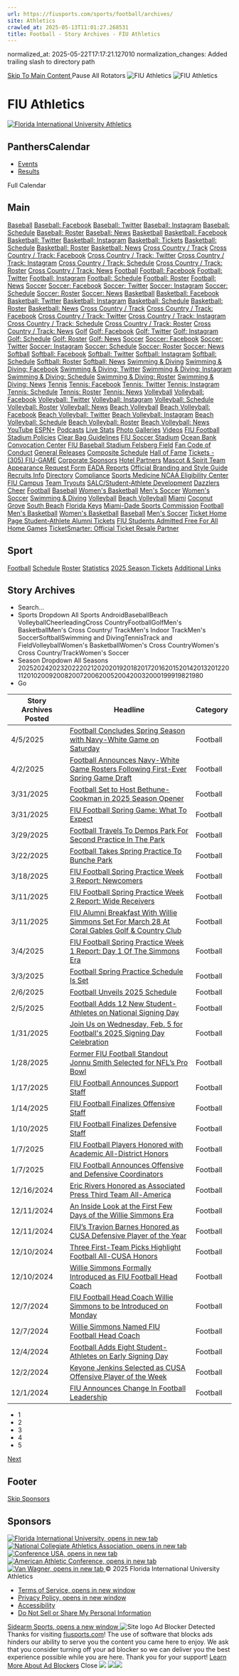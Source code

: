 ```yaml
---
url: https://fiusports.com/sports/football/archives/
site: Athletics
crawled_at: 2025-05-13T11:01:27.268531
title: Football - Story Archives - FIU Athletics
---
```

normalized_at: 2025-05-22T17:17:21.127010
normalization_changes: Added trailing slash to directory path

[ Skip To Main Content ](https://fiusports.com/sports/football/archives#main-content) Pause All Rotators 
![FIU Athletics](https://dxbhsrqyrr690.cloudfront.net/sidearm.nextgen.sites/fiu.sidearmsports.com/images/responsive_2024/logo_main.svg) ![FIU Athletics](https://dxbhsrqyrr690.cloudfront.net/sidearm.nextgen.sites/fiu.sidearmsports.com/images/responsive_2024/logo_main.svg)
# FIU Athletics
[ ![Florida International University Athletics](https://dxbhsrqyrr690.cloudfront.net/sidearm.nextgen.sites/fiu.sidearmsports.com/images/responsive_2024/logo_main.svg) ](https://fiusports.com/)
##  PanthersCalendar
  * [Events](https://fiusports.com/sports/football/archives#events)
  * [Results](https://fiusports.com/sports/football/archives#results)


Full Calendar 
## Main
[Baseball](https://fiusports.com/sports/baseball) [Baseball: Facebook](https://www.facebook.com/FIUAthletics/) [Baseball: Twitter](https://twitter.com/FIUBaseball) [Baseball: Instagram](https://instagram.com/fiu_baseball) [Baseball: Schedule](https://fiusports.com/sports/baseball/schedule) [Baseball: Roster](https://fiusports.com/sports/baseball/roster) [Baseball: News](https://fiusports.com/sports/baseball/archives) [Basketball](https://fiusports.com/sports/mens-basketball) [Basketball: Facebook](https://www.facebook.com/FIUAthletics/) [Basketball: Twitter](https://twitter.com/@FIUHoops) [Basketball: Instagram](https://instagram.com/fiuhoops) [Basketball: Tickets](https://fiutickets.com/tickets/events) [Basketball: Schedule](https://fiusports.com/sports/mens-basketball/schedule) [Basketball: Roster](https://fiusports.com/sports/mens-basketball/roster) [Basketball: News](https://fiusports.com/sports/mens-basketball/archives) [Cross Country / Track](https://fiusports.com/sports/mens-cross-country) [Cross Country / Track: Facebook](https://www.facebook.com/FIUAthletics/) [Cross Country / Track: Twitter](https://twitter.com/fiutrackxc) [Cross Country / Track: Instagram](https://instagram.com/fiutrackxc) [Cross Country / Track: Schedule](https://fiusports.com/sports/mens-cross-country/schedule) [Cross Country / Track: Roster](https://fiusports.com/sports/mens-cross-country/roster) [Cross Country / Track: News](https://fiusports.com/sports/mens-cross-country/archives) [Football](https://fiusports.com/sports/football) [Football: Facebook](https://www.facebook.com/FIUAthletics/) [Football: Twitter](https://twitter.com/FIUFootball) [Football: Instagram](https://instagram.com/fiu.football) [Football: Schedule](https://fiusports.com/sports/football/schedule) [Football: Roster](https://fiusports.com/sports/football/roster) [Football: News](https://fiusports.com/sports/football/archives) [Soccer](https://fiusports.com/sports/mens-soccer) [Soccer: Facebook](https://www.facebook.com/FIUAthletics/) [Soccer: Twitter](https://twitter.com/FIUMensSoccer) [Soccer: Instagram](https://instagram.com/fiumsoccer) [Soccer: Schedule](https://fiusports.com/sports/mens-soccer/schedule) [Soccer: Roster](https://fiusports.com/sports/mens-soccer/roster) [Soccer: News](https://fiusports.com/sports/mens-soccer/archives) [Basketball](https://fiusports.com/sports/womens-basketball) [Basketball: Facebook](https://www.facebook.com/FIUAthletics/) [Basketball: Twitter](https://twitter.com/@FIUWBB) [Basketball: Instagram](https://instagram.com/fiuwbb) [Basketball: Schedule](https://fiusports.com/sports/womens-basketball/schedule) [Basketball: Roster](https://fiusports.com/sports/womens-basketball/roster) [Basketball: News](https://fiusports.com/sports/womens-basketball/archives) [Cross Country / Track](https://fiusports.com/sports/womens-track-and-field) [Cross Country / Track: Facebook](https://www.facebook.com/FIUAthletics/) [Cross Country / Track: Twitter](https://twitter.com/fiutrackxc) [Cross Country / Track: Instagram](https://instagram.com/fiutrackxc) [Cross Country / Track: Schedule](https://fiusports.com/sports/womens-track-and-field/schedule) [Cross Country / Track: Roster](https://fiusports.com/sports/womens-track-and-field/roster) [Cross Country / Track: News](https://fiusports.com/sports/womens-track-and-field/archives) [Golf](https://fiusports.com/sports/womens-golf) [Golf: Facebook](https://www.facebook.com/FIUAthletics/) [Golf: Twitter](https://twitter.com/FIUAthletics) [Golf: Instagram](https://instagram.com/fiuwgolf) [Golf: Schedule](https://fiusports.com/sports/womens-golf/schedule) [Golf: Roster](https://fiusports.com/sports/womens-golf/roster) [Golf: News](https://fiusports.com/sports/womens-golf/archives) [Soccer](https://fiusports.com/sports/womens-soccer) [Soccer: Facebook](https://www.facebook.com/FIUAthletics/) [Soccer: Twitter](https://twitter.com/FIUWSoccer) [Soccer: Instagram](https://instagram.com/fiuwsoccer) [Soccer: Schedule](https://fiusports.com/sports/womens-soccer/schedule) [Soccer: Roster](https://fiusports.com/sports/womens-soccer/roster) [Soccer: News](https://fiusports.com/sports/womens-soccer/archives) [Softball](https://fiusports.com/sports/softball) [Softball: Facebook](https://www.facebook.com/FIUAthletics/) [Softball: Twitter](https://twitter.com/FIUSoftball) [Softball: Instagram](https://instagram.com/fiusoftball) [Softball: Schedule](https://fiusports.com/sports/softball/schedule) [Softball: Roster](https://fiusports.com/sports/softball/roster) [Softball: News](https://fiusports.com/sports/softball/archives) [Swimming & Diving](https://fiusports.com/sports/womens-swimming-and-diving) [Swimming & Diving: Facebook](https://www.facebook.com/FIUAthletics/) [Swimming & Diving: Twitter](https://twitter.com/FIUSwimDive) [Swimming & Diving: Instagram](https://instagram.com/fiuswimdive) [Swimming & Diving: Schedule](https://fiusports.com/sports/womens-swimming-and-diving/schedule) [Swimming & Diving: Roster](https://fiusports.com/sports/womens-swimming-and-diving/roster) [Swimming & Diving: News](https://fiusports.com/sports/womens-swimming-and-diving/archives) [Tennis](https://fiusports.com/sports/womens-tennis) [Tennis: Facebook](https://www.facebook.com/FIUAthletics/) [Tennis: Twitter](https://twitter.com/fiuwtennis) [Tennis: Instagram](https://instagram.com/fiuwtennis) [Tennis: Schedule](https://fiusports.com/sports/womens-tennis/schedule) [Tennis: Roster](https://fiusports.com/sports/womens-tennis/roster) [Tennis: News](https://fiusports.com/sports/womens-tennis/archives) [Volleyball](https://fiusports.com/sports/womens-volleyball) [Volleyball: Facebook](https://www.facebook.com/FIUAthletics/) [Volleyball: Twitter](https://twitter.com/FIUVolleyball) [Volleyball: Instagram](https://instagram.com/fiuvolleyball) [Volleyball: Schedule](https://fiusports.com/sports/womens-volleyball/schedule) [Volleyball: Roster](https://fiusports.com/sports/womens-volleyball/roster) [Volleyball: News](https://fiusports.com/sports/womens-volleyball/archives) [Beach Volleyball](https://fiusports.com/sports/womens-beach-volleyball) [Beach Volleyball: Facebook](https://www.facebook.com/FIUAthletics/) [Beach Volleyball: Twitter](https://twitter.com/@FIUBeachVB) [Beach Volleyball: Instagram](https://instagram.com/fiubeach) [Beach Volleyball: Schedule](https://fiusports.com/sports/womens-beach-volleyball/schedule) [Beach Volleyball: Roster](https://fiusports.com/sports/womens-beach-volleyball/roster) [Beach Volleyball: News](https://fiusports.com/sports/womens-beach-volleyball/archives) [YouTube](http://www.youtube.com/user/FIUPanthers) [ESPN+](https://plus.espn.com/) [Podcasts](https://fiusports.com/podcasts) [Live Stats](http://www.statbroadcast.com/events/statmonitr.php?gid=flin) [Photo Galleries](https://fiusports.com/galleries/) [Videos](https://fiusports.com/watch/) [FIU Football Stadium Policies](https://fiusports.com/sports/2014/6/24/GEN_0624142437.aspx) [Clear Bag Guidelines](https://fiusports.com/sports/2017/8/18/clear-bag-guidelines-information) [FIU Soccer Stadium](https://fiusports.com/sports/2022/4/19/fiu-soccer-stadium-know-before-you-go-info) [Ocean Bank Convocation Center](https://fiusports.com/sports/2016/1/4/GEN_0104163914.aspx) [FIU Baseball Stadium ](https://fiusports.com/sports/2016/2/26/fiu-baseball-stadium-parking.aspx) [Felsberg Field](https://fiusports.com/sports/2017/3/29/fiu-softball-stadium-prohibited-items.aspx) [Fan Code of Conduct](https://fiusports.com/sports/2014/6/24/GEN_0624141546.aspx) [General Releases](https://fiusports.com/sports/general/archives) [Composite Schedule](https://fiusports.com/calendar) [Hall of Fame](https://fiusports.com/sb_output.aspx?form=49) [Tickets - (305) FIU-GAME](https://fiutickets.com/tickets/events) [Corporate Sponsors](https://fiusports.com/sports/2014/6/8/GEN_0608145328.aspx) [Hotel Partners](https://fiusports.com/sports/2014/6/10/GEN_0610140637.aspx) [Mascot & Spirit Team Appearance Request Form](https://fiusports.com/sb_output.aspx?form=34) [EADA Reports](https://fiusports.com/sports/2024/11/25/fiu-athletics-eda-reports.aspx) [Official Branding and Style Guide](https://fiusports.com/documents/2024/12/19/FIU_Athletics_Brand_Guide_2024-25.pdf) [Recruits Info](https://fiusports.com/sports/2014/8/20/GEN_0820144108) [Directory](https://fiusports.com/staff-directory) [Compliance](https://fiusports.com/sports/2014/6/17/GEN_0617142806.aspx) [Sports Medicine ](https://fiusports.com/sports/2014/6/16/GEN_0616141803.aspx) [NCAA Eligibility Center](https://web3.ncaa.org/ecwr3/) [FIU Campus](http://www.fiu.edu/about-us/index.html) [Team Tryouts](https://fiusports.com/sports/2014/8/20/GEN_0820144108.aspx) [SALC/Student-Athlete Development](https://fiusports.com/sports/2014/6/18/GEN_0618142211.aspx) [Dazzlers](https://fiusports.com/sports/2025/2/12/fiu-cheer-and-dazzlers.aspx) [Cheer](https://fiusports.com/sports/2025/2/19/cheer.aspx) [Football](http://college.jumpforward.com/questionnaire.aspx?iid=376&sportid=54) [Baseball](http://college.jumpforward.com/questionnaire.aspx?iid=376&sportid=16) [Women's Basketball](http://college.jumpforward.com/questionnaire.aspx?iid=376&sportid=3) [Men's Soccer](https://college.jumpforward.com/questionnaire.aspx?iid=376&sportid=21) [Women's Soccer](http://college.jumpforward.com/questionnaire.aspx?iid=376&sportid=9) [Swimming & Diving](http://college.jumpforward.com/questionnaire.aspx?iid=376&sportid=53) [Volleyball](http://college.jumpforward.com/questionnaire.aspx?iid=376&sportid=13) [Beach Volleyball](http://college.jumpforward.com/questionnaire.aspx?iid=376&sportid=13) [Miami](http://www.miamiandbeaches.com/) [Coconut Grove](https://coconutgrove.com/) [South Beach](http://www.visitsouthbeachonline.com/) [Florida Keys](http://www.visitflorida.com/en-us/cities/florida-keys.html) [Miami-Dade Sports Commission](https://www.miamiandbeaches.com/things-to-do/sports) [Football](https://fiusports.com/sports/2025/3/7/SupportFootball.aspx?path=football) [Men's Basketball](https://fiutickets.com/tickets/events/basketball/mens?path=mbball) [Women's Basketball](https://fiutickets.com/tickets/events/basketball/womens?path=wbball) [Baseball](https://fiutickets.com/tickets/events/baseball?path=baseball) [Men's Soccer](https://fiutickets.com/tickets/events/soccer/mens-season?path=msoc) [Ticket Home Page ](https://fiutickets.com/tickets/events) [Student-Athlete Alumni Tickets](https://fiusports.com/sports/2022/9/29/sa-alumni-tickets.aspx) [FIU Students Admitted Free For All Home Games](https://onecard.fiu.edu/about/card-types/) [TicketSmarter: Official Ticket Resale Partner](https://www.ticketsmarter.com/florida-international-golden-panthers?utm_source=fiusports&utm_medium=dropdownlink&utm_campaign=partners)
## Sport
[Football](https://fiusports.com/index.aspx?path=football) [Schedule](https://fiusports.com/sports/football/schedule) [Roster](https://fiusports.com/sports/football/roster?path=football) [Statistics](https://fiusports.com/sports/football/stats/2024?path=football) [2025 Season Tickets](https://fiutickets.com/tickets/events/2025-football-season-tickets-02122024-0900) [Additional Links](https://fiusports.com/sports/football/archives)
## Story Archives
  * Search...
  * Sports Dropdown All Sports  AndroidBaseballBeach VolleyballCheerleadingCross CountryFootballGolfMen's BasketballMen's Cross Country/ TrackMen's Indoor TrackMen's SoccerSoftballSwimming and DivingTennisTrack and FieldVolleyballWomen's BasketballWomen's Cross CountryWomen's Cross Country/TrackWomen's Soccer
  * Season Dropdown All Seasons 202520242023202220212020201920182017201620152014201320122011201020092008200720062005200420032000199919821980
  * Go

Story Archives Posted | Headline | Category  
---|---|---  
4/5/2025 | [Football Concludes Spring Season with Navy-White Game on Saturday](https://fiusports.com/news/2025/4/5/football-concludes-spring-season-with-navy-white-game-on-saturday.aspx) | Football |  MIAMI — FIU football wrapped its spring football season in style with its Navy-White Game on Saturday in front of an excited crowd at Pitbull Stadium.   
4/2/2025 | [Football Announces Navy-White Game Rosters Following First-Ever Spring Game Draft](https://fiusports.com/news/2025/4/2/football-announces-navy-white-game-rosters-following-first-ever-spring-game-draft.aspx) | Football |  MIAMI — FIU's football program had its first-ever Navy-White Draft on Wednesday night to select the Spring Game rosters for Saturday's contest at Pitbull Stadium.   
3/31/2025 | [Football Set to Host Bethune-Cookman in 2025 Season Opener](https://fiusports.com/news/2025/3/31/football-set-to-host-bethune-cookman-in-2025-season-opener.aspx) | Football |  MIAMI — FIU's football program officially announced its season-opening contest on Monday afternoon, taking on Bethune-Cookman at home on Friday, Aug. 29.   
3/31/2025 | [FIU Football Spring Game: What To Expect](https://fiusports.com/news/2025/3/31/fiu-football-spring-game-slated-for-saturday-april-5.aspx) | Football |  MIAMI – A month of official spring practices for the FIU football team are set to conclude with the Spring Game presented by Baptist Health this Saturday, Apr. 5, at 3 p.m. from South Dade Kia Field at Pitbull Stadium.   
3/29/2025 | [Football Travels To Demps Park For Second Practice In The Park](https://fiusports.com/news/2025/3/29/football-travels-to-demps-park-for-second-practice-in-the-park-saturday.aspx) | Football |  FIU's football program took its Spring Practice slate into the Miami community for a second-straight week on Saturday, welcoming the public to its open practice at Demps Park.   
3/22/2025 | [Football Takes Spring Practice To Bunche Park](https://fiusports.com/news/2025/3/22/football-takes-spring-practice-to-bunche-park-saturday.aspx) | Football |  The FIU football program brought its Spring Practice slate to the Miami community on Saturday morning, welcoming the public to its open practice at Bunche Park. The fully-open practice began with individual sessions followed by 11-on-11 play for the duration. Below are sights and sounds from the day.   
3/18/2025 | [FIU Football Spring Practice Week 3 Report: Newcomers](https://fiusports.com/news/2025/3/18/fiu-football-spring-practice-week-3-report-newcomers.aspx) | Football |  Week 3 of spring practice for the FIU football team and new head coach Willie Simmons continued on Tuesday, Mar. 18. Hear below from Marshall-transfer Olasunkonmi Agunloye, Arizona-transfer Jai-Ayviauynn Celestine and Miami-transfer Antonio Tripp Jr.   
3/11/2025 | [FIU Football Spring Practice Week 2 Report: Wide Receivers](https://fiusports.com/news/2025/3/11/fiu-football-spring-practice-week-2-report-wide-receivers.aspx) | Football |  Week 2 of spring practice for the FIU football team and new head coach Willie Simmons continued on Tuesday, Mar. 11. Hear below from Hawaii transfer Alex Perry, redshirt sophomore Kyle McNeal and assistant coach Jelani Berassa as the trio takes a deeper look into the Wide Receiving Room.   
3/11/2025 | [FIU Alumni Breakfast With Willie Simmons Set For March 28 At Coral Gables Golf & Country Club](https://fiusports.com/news/2025/3/11/fiu-alumni-breakfast-with-willie-simmons-set-for-march-28-at-coral-gables-golf-country-club.aspx) | Football |  With spring football season in full swing, FIU Alumni is proud to host a special breakfast with new head coach Willie Simmons on Friday, Mar. 28, from the exclusive Coral Gables Golf & Country Club. Don't miss out on this premier opportunity to meet, greet and hear from Simmons, Athletics Director Scott Carr and potentially some surprise guests during a panel discussion moderated by FIU alumnus Michael Baiamonte all while enjoying a breakfast buffet and mimosa bar!   
3/4/2025 | [FIU Football Spring Practice Week 1 Report: Day 1 Of The Simmons Era](https://fiusports.com/news/2025/3/4/fiu-football-spring-practice-week-1-report-day-1-of-the-simmons-era.aspx) | Football |  The first official FIU football spring practice of the Willie Simmons Era took place on Tuesday. Hear below from Simmons, returning starting quarterback Keyone Jenkins and Miami transfer running back Ajay Allen, in addition to a full report and breakdown from the morning session.   
3/3/2025 | [Football Spring Practice Schedule Is Set](https://fiusports.com/news/2025/3/3/football-opens-spring-practice-tuesday.aspx) | Football |  FIU's football program, newly under the direction of head coach Willie Simmons, opens its 2025 Spring Practice slate on Tuesday, Mar. 4.   
2/6/2025 | [Football Unveils 2025 Schedule](https://fiusports.com/news/2025/2/6/football-unveils-2025-schedule.aspx) | Football |  MIAMI – The 2025 FIU football schedule will feature three weeknight contests, the return of the Shula Bowl to South Dade Kia Field at Pitbull Stadium and a trip to Penn State during head coach Willie Simmons inaugural season.   
2/5/2025 | [Football Adds 12 New Student-Athletes on National Signing Day](https://fiusports.com/news/2025/2/5/football-adds-12-new-student-athletes-on-national-signing-day.aspx) | Football |  MIAMI – The FIU football program added a total of 12 student-athletes on NCAA National Signing Day on Wednesday.   
1/31/2025 | [Join Us on Wednesday, Feb. 5 for Football's 2025 Signing Day Celebration](https://fiusports.com/news/2025/1/31/join-us-on-wednesday-feb-5-for-footballs-2025-signing-day-celebration.aspx) | Football |   
1/28/2025 | [Former FIU Football Standout Jonnu Smith Selected for NFL’s Pro Bowl](https://fiusports.com/news/2025/1/28/former-fiu-football-standout-jonnu-smith-selected-for-nfls-pro-bowl.aspx) | Football |  MIAMI – Former FIU standout and current Miami Dolphins' tight end Jonnu Smith has been honored with selection to the AFC roster for the 2025 NFL Pro Bowl Games, which are slated to take place in Orlando at Camping World Stadium on Jan. 30 and Feb. 2.   
1/17/2025 | [FIU Football Announces Support Staff](https://fiusports.com/news/2025/1/17/fiu-football-announces-support-staff.aspx) | Football |  MIAMI – The FIU football program has announced its support staff under head coach Willie Simmons, including a new position of General Manager and Director of Player Personnel, which will be held by Jose Jefferson, who played five years of professional football and brings a wealth of coaching experience at various levels.   
1/14/2025 | [FIU Football Finalizes Offensive Staff](https://fiusports.com/news/2025/1/14/fiu-football-finalizes-offensive-staff.aspx) | Football |  MIAMI – The FIU football program has finalized its offensive coaching staff under new head coach Willie Simmons with four new editions joining the Panthers, each of which carries a close connection to the south Florida region.   
1/10/2025 | [FIU Football Finalizes Defensive Staff](https://fiusports.com/news/2025/1/10/fiu-football-finalizes-defensive-staff.aspx) | Football |  MIAMI – The FIU football program has finalized its defensive coaching staff under new head coach Willie Simmons with a pair of new additions joining a pair of returnees.   
1/7/2025 | [FIU Football Players Honored with Academic All-District Honors](https://fiusports.com/news/2025/1/7/fiu-football-players-honored-with-academic-all-district-honors.aspx) | Football |  MIAMI – Four members of the 2024 FIU football team have been honored with recognition to the College Sports Communicators' Academic All-District Team, which were announced on Tuesday.   
1/7/2025 | [FIU Football Announces Offensive and Defensive Coordinators](https://fiusports.com/news/2025/1/7/fiu-football-announces-offensive-and-defensive-coordinators.aspx) | Football |  MIAMI – The FIU football program has begun to finalize its coaching staff with Nick Coleman named as offensive coordinator and quarterbacks coach and Jovan Dewitt staying on in his current role as defensive coordinator, FIU head coach Willie Simmons announced on Tuesday.   
12/16/2024 | [Eric Rivers Honored as Associated Press Third Team All-America](https://fiusports.com/news/2024/12/16/football-eric-rivers-honored-as-associated-press-third-team-all-america.aspx) | Football |  MIAMI – FIU junior wide receiver Eric Rivers has been named to the Associated Press All-America Third Team, which was released on Monday.   
12/11/2024 | [An Inside Look at the First Few Days of the Willie Simmons Era](https://fiusports.com/news/2024/12/11/football-an-inside-look-at-the-first-few-days-of-the-willie-simmons-era.aspx) | Football |   
12/11/2024 | [FIU’s Travion Barnes Honored as CUSA Defensive Player of the Year](https://fiusports.com/news/2024/12/11/football-fius-travion-barnes-honored-as-cusa-defensive-player-of-the-year.aspx) | Football |  MIAMI – FIU junior linebacker Travion Barnes has been selected as the 2024 Conference USA Defensive Player of the Year, conference officials announced on Wednesday.   
12/10/2024 | [Three First-Team Picks Highlight Football All-CUSA Honors](https://fiusports.com/news/2024/12/10/three-first-team-picks-highlight-football-all-cusa-honors.aspx) | Football |  MIAMI – A trio of juniors earned first-team honors to highlight a total of seven selections for the FIU Football team to the All-Conference USA and All-CUSA Freshman squads, which were released by conference officials on Tuesday.   
12/10/2024 | [Willie Simmons Formally Introduced as FIU Football Head Coach](https://fiusports.com/news/2024/12/10/willie-simmons-formally-introduced-as-fiu-football-head-coach.aspx) | Football |  MIAMI – FIU formally introduced new football head coach Willie Simmons at a festive press conference on Monday afternoon at the Graham Center on the FIU campus.   
12/7/2024 | [FIU Football Head Coach Willie Simmons to be Introduced on Monday](https://fiusports.com/news/2024/12/7/fiu-football-head-coach-willie-simmons-to-be-introduced-on-monday.aspx) | Football |  MIAMI – FIU football head coach Willie Simmons will hold an introductory press conference on Monday, Dec. 9 at the GC Pit at the Graham Center on the FIU Modesto main campus beginning at 2 p.m. ET.   
12/7/2024 | [Willie Simmons Named FIU Football Head Coach](https://fiusports.com/news/2024/12/7/willie-simmons-named-fiu-football-head-coach.aspx) | Football |  MIAMI – Possessing a proven pedigree as a program-changing and championship-winning collegiate head coach with deep Florida ties, Willie Simmons has been named FIU's seventh head football coach, Director of Athletics Scott Carr announced Saturday.   
12/4/2024 | [Football Adds Eight Student-Athletes on Early Signing Day](https://fiusports.com/news/2024/12/4/football-early-national-signing-day.aspx) | Football |  MIAMI – The FIU football program added a total of eight student-athletes on the opening day of the NCAA Early Signing Period on Wednesday.   
12/2/2024 | [Keyone Jenkins Selected as CUSA Offensive Player of the Week](https://fiusports.com/news/2024/12/2/football-keyone-jenkins-selected-as-cusa-offensive-player-of-the-week.aspx) | Football |  MIAMI – FIU sophomore quarterback Keyone Jenkins has been selected as the Conference USA Co-Offensive Player of the Week for the period ending Nov. 30, conference officials announced on Monday.   
12/1/2024 | [FIU Announces Change In Football Leadership](https://fiusports.com/news/2024/12/1/fiu-announces-change-in-football-leadership.aspx) | Football |  MIAMI – FIU Director of Athletics Scott Carr announced Sunday that head football coach Mike MacIntyre would no longer be leading the program.   
  * 1
  * 2
  * 3
  * 4
  * 5

[Next](javascript:void\(0\);)
## Footer
[Skip Sponsors](https://fiusports.com/sports/football/archives#logo)
## Sponsors
[ ![Florida International University, opens in new tab](https://dxbhsrqyrr690.cloudfront.net/sidearm.nextgen.sites/fiu.sidearmsports.com/images/responsive_2024/footer_logo_edu.svg) ](https://www.fiu.edu/) [ ![National Collegiate Athletics Association, opens in new tab](https://dxbhsrqyrr690.cloudfront.net/sidearm.nextgen.sites/fiu.sidearmsports.com/images/responsive_2024/footer_logo_conf_ncaa.png) ](https://www.ncaa.org/) [ ![Conference USA, opens in new tab](https://dxbhsrqyrr690.cloudfront.net/sidearm.nextgen.sites/fiu.sidearmsports.com/images/responsive_2024/logo_footer_conf_cusa.svg) ](http://conferenceusa.com/) [ ![American Athletic Conference, opens in new tab](https://dxbhsrqyrr690.cloudfront.net/sidearm.nextgen.sites/fiu.sidearmsports.com/images/responsive_2024/footer_logo_conf_american.svg) ](https://theamerican.org/) [ ![Van Wagner, opens in new tab](https://dxbhsrqyrr690.cloudfront.net/sidearm.nextgen.sites/fiu.sidearmsports.com/images/responsive_2024/footer_logo_van-wagner.svg) ](http://www.vanwagner.com/)
© 2025 Florida International University Athletics
  * [Terms of Service, opens in new window](http://sidearmsports.com/terms-of-service)
  * [Privacy Policy, opens in new window](http://sidearmsports.com/privacypolicy)
  * [Accessibility](https://sidearmsports.com/accessibility-statement)
  * [Do Not Sell or Share My Personal Information](https://fiusports.com/sports/football/archives)


[ Sidearm Sports, opens a new window ](https://www.sidearmsports.com)
![Site logo](https://fiusports.com/images/logos/site/site.png?width=48)
Ad Blocker Detected
Thanks for visiting [fiusports.com](https://fiusports.com/sports/football/archives)!
The use of software that blocks ads hinders our ability to serve you the content you came here to enjoy.
We ask that you consider turning off your ad blocker so we can deliver you the best experience possible while you are here.
Thank you for your support!
[Learn More About Ad Blockers](http://www.sidearmsports.com/blockers)
Close
![](https://adservice.google.com/ddm/fls/z/dc_pre=CPLtuvnaoI0DFR2PWgUdw04ryA;src=8031022;type=count0;cat=sitev0;dc_lat=;dc_rdid=;tag_for_child_directed_treatment=;ord=1;num=1466987127956.6494)
![](https://insight.adsrvr.org/track/conv/?adv=3xwb5d7&ct=0:6dpl0mk&fmt=3)![](https://adservice.google.com/ddm/fls/z/dc_pre=CO--wvnaoI0DFcGwWgUd1IIkZg;src=8031022;type=counter;cat=sitev0;dc_lat=;dc_rdid=;tag_for_child_directed_treatment=;ord=1;num=5331428567557.792)
